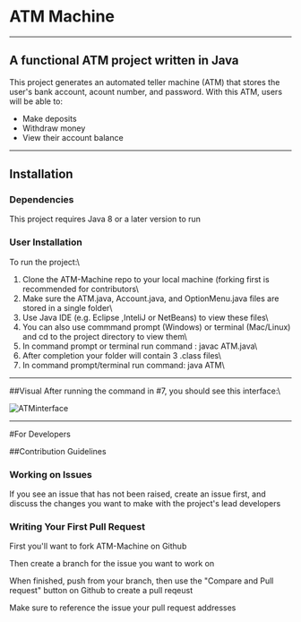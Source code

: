 # ATM Machine

---
## A functional ATM project written in Java

This project generates an automated teller machine (ATM) that stores the user's bank account, acount number, and password. With this ATM, users will be able to:
* Make deposits
* Withdraw money
* View their account balance 

---
## Installation

### Dependencies

This project requires Java 8 or a later version to run

### User Installation

To run the project:\
1. Clone the ATM-Machine repo to your local machine (forking first is recommended for contributors\
2. Make sure the ATM.java, Account.java, and OptionMenu.java files are stored in a single folder\
3. Use Java IDE (e.g. Eclipse ,InteliJ or NetBeans) to view these files\
4. You can also use commmand prompt (Windows) or terminal (Mac/Linux) and cd to the project directory to view them\
5. In command prompt or terminal run command : javac ATM.java\
6. After completion your folder will contain 3 .class files\
7. In command prompt/terminal run command: java ATM\

---
##Visual
After running the command in #7, you should see this interface:\

![ATMinterface](https://user-images.githubusercontent.com/77065772/218245894-caabfd9b-3fa4-4833-81ba-07a2eadaf648.PNG)

---
#For Developers

##Contribution Guidelines

### Working on Issues

If you see an issue that has not been raised, create an issue first, and discuss the changes you want to make with the project's lead developers

### Writing Your First Pull Request

First you'll want to fork ATM-Machine on Github

Then create a branch for the issue you want to work on

When finished, push from your branch, then use the "Compare and Pull request" button on Github to create a pull reqeust

Make sure to reference the issue your pull request addresses


